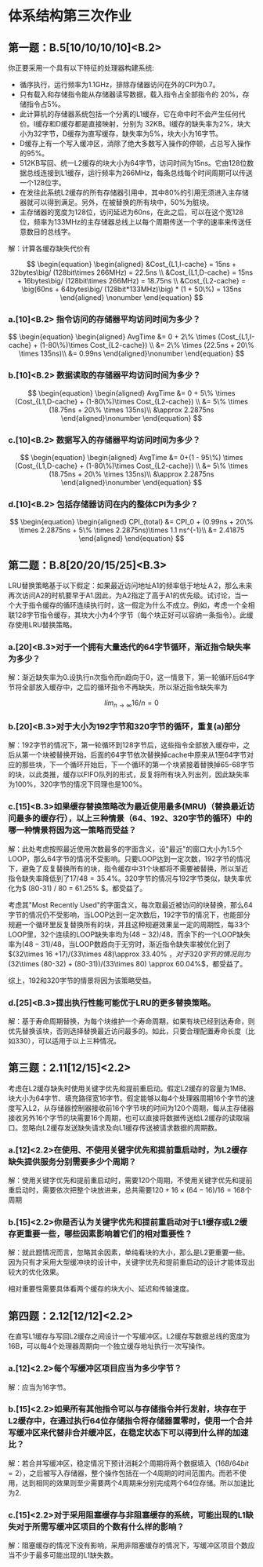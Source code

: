 # 体系结构第三次作业

## 第一题：B.5[10/10/10/10]<B.2>
你正要采用一个具有以下特征的处理器构建系统:
* 循序执行，运行频率为1.1GHz，排除存储器访问在外的CPI为0.7。
* 只有载入和存储指令能从存储器读写数据，载入指令占全部指令的 20%，存储指令占5%。
* 此计算机的存储器系统包括一个分离的L1缓存，它在命中时不会产生任何代价。I缓存和D缓存都是直接映射，分别为 32KB。I缓存的缺失率为2%，块大小为32字节，D缓存为直写缓存，缺失率为5%，块大小为16字节。
* D缓存上有一个写入缓冲区，消除了绝大多数写入操作的停顿，占总写入操作的95%。
* 512KB写回、统一L2缓存的块大小为64字节，访问时间为15ns。它由128位数据总线连接到L1缓存，运行频率为266MHz，每条总线每个时间周期可以传送一个128位字。
* 在发往此系统L2缓存的所有存储器引用中，其中80%的引用无须进入主存储器就可以得到满足。另外，在被替换的所有块中，50%为脏块。
* 主存储器的宽度为128位，访问延迟为60ns，在此之后，可以在这个宽128位，频率为133MHz的主存储器总线上以每个周期传送一个字的速率来传送任意数目的总线字。

解：计算各缓存缺失代价有

$$
\begin{equation}
    \begin{aligned}
        &Cost_{L1,I-cache} = 15ns + 32bytes\big/ (128bit\times 266MHz) = 22.5ns \\
        &Cost_{L1,D-cache} = 15ns + 16bytes\big/ (128bit\times 266MHz) = 18.75ns \\
        &Cost_{L2-cache} = \big(60ns + 64bytes\big/ (128bit*133MHz)\big) * (1 + 50\%) = 135ns
    \end{aligned} \nonumber
\end{equation}
$$

### a.[10]<B.2> 指令访问的存储器平均访问时间为多少？

$$
\begin{equation}
    \begin{aligned}
        AvgTime &= 0 + 2\% \times (Cost_{L1,I-cache} + (1-80\%)\times Cost_{L2-cache}) \\
        &= 2\% \times (22.5ns + 20\% \times 135ns)\\
        &= 0.99ns
    \end{aligned}\nonumber
\end{equation}
$$

### b.[10]<B.2> 数据读取的存储器平均访问时间为多少？

$$
\begin{equation}
    \begin{aligned}
        AvgTime &= 0 + 5\% \times (Cost_{L1,D-cache} + (1-80\%)\times Cost_{L2-cache}) \\
        &= 5\% \times (18.75ns + 20\% \times 135ns)\\
        &\approx 2.2875ns
    \end{aligned}\nonumber
\end{equation}
$$

### c.[10]<B.2> 数据写入的存储器平均访问时间为多少？

$$
\begin{equation}
    \begin{aligned}
        AvgTime &= 0+(1 - 95\%) \times (Cost_{L1,D-cache} + (1-80\%)\times Cost_{L2-cache}) \\
        &= 5\% \times (18.75ns + 20\% \times 135ns)\\
        &\approx 2.2875ns
    \end{aligned}\nonumber
\end{equation}
$$

### d.[10]<B.2> 包括存储器访问在内的整体CPI为多少？

$$
\begin{equation}
    \begin{aligned}
        CPI_{total} &= CPI_0 + (0.99ns + 20\% \times 2.2875ns + 5\% \times 2.2875ns)\times 1.1 ns^{-1}\\
        &= 2.41875
    \end{aligned}
\end{equation}
$$

## 第二题：B.8[20/20/15/25]<B.3>
LRU替换策略基于以下假定：如果最近访问地址A1的频率低于地址Ａ2，那么未来再次访问A2的时机要早于A1.因此，为A2指定了高于A1的优先级。试讨论，当一个大于指令缓存的循环连续执行时，这一假定为什么不成立。例如，考虑一个全相联128字节指令缓存，其块大小为4个字节（每个块正好可以容纳一条指令）。此缓存使用LRU替换策略。

### a.[20]<B.3>对于一个拥有大量迭代的64字节循环，渐近指令缺失率为多少？
解：渐近缺失率为0.设执行n次指令而n趋向于0，这一情景下，第一轮循环后64字节将全部放入缓存中，之后的循环指令不再缺失，所以渐近指令缺失率为

$$ lim_{n \rightarrow \infty} 16/n = 0 $$

### b.[20]<B.3>对于大小为192字节和320字节的循环，重复(a)部分
解：192字节的情况下，第一轮循环到128字节后，这些指令全部放入缓存中，之后从第一个块被替换开始，后面的64字节依次替换掉cache中原来从1至64字节对应的那些块，下一个循环开始后，下一个循环的第一个块紧接着替换掉65-68字节的块，以此类推，缓存以FIFO队列的形式，反复将所有块入列出列，因此缺失率为100%，320字节的情况下同理也是100%。
### c.[15]<B.3>如果缓存替换策略改为最近使用最多(MRU)（替换最近访问最多的缓存行），以上三种情景（64、192、320字节的循环）中的哪一种情景将因为这一策略而受益？
解：此处考虑按照最近使用次数最多的字面含义，设"最近"的窗口大小为1.5个LOOP，那么64字节的情况不受影响。只要LOOP达到一定次数，192字节的情况下，避免了反复替换所有的块，指令缓存中31个块都将不需要被替换，所以渐近指令缺失率降低到了$17 / 48 = 35.4\%$。320字节的情况与192字节类似，缺失率优化为$ (80-31) / 80 = 61.25\% $。都受益了。

考虑其"Most Recently Used"的字面含义，每次取最近被访问的块替换，那么64字节的情况仍不受影响，当LOOP达到一定次数后，192字节的情况下，也能部分规避一个循环里反复替换所有的块，并且这种规避效果呈一定的周期性，每33个LOOP里，32个连续的LOOP缺失率均为$(48-32)/48$，而余下的一个LOOP缺失率为$(48-31)/48$，当LOOP数趋向于无穷时，渐近指令缺失率被优化到了$(32\times 16 +17)/(33\times 48)\approx 33.40\% $，对于320字节的情况则为$(32\times (80-32) + (80-31))/(33\times 80) \approx 60.04\%$，都受益了。

综上，192和320字节的情景将因为该策略受益。

### d.[25]<B.3>提出执行性能可能优于LRU的更多替换策略。
解：基于寿命周期替换，为每个块维护一个寿命周期，如果有块已经到达寿命，则优先替换该块，否则选择替换最近访问最多的。如此，只要合理配置寿命长度（比如330），可以适用于以上三种情况。

## 第三题：2.11[12/15]<2.2>
考虑在L2缓存缺失时使用关键字优先和提前重启动。假定L2缓存的容量为1MB、块大小为64字节、填充路径宽16字节。假定能够以每4个处理器周期16个字节的速度写入L2，从存储器控制器接收前16个字节块的时间为120个周期，每从主存储器接收另外16个字节的块需要16个周期，也可以直接将数据传送给L2缓存的读取端口。忽略向L2缓存发送缺失请求及向L1缓存传送被请求数据的周期数。
### a.[12]<2.2>在使用、不使用关键字优先和提前重启动时，为L2缓存缺失提供服务分别需要多少个周期？

解：使用关键字优先和提前重启动时，需要120个周期，不使用关键字优先和提前重启动时，需要依次把整个块放进来，总共需要$120+16\times (64-16)/16 = 168$个周期

### b.[15]<2.2>你是否认为关键字优先和提前重启动对于L1缓存或L2缓存更重要一些，哪些因素影响着它们的相对重要性？

解：就此题情况而言，忽略其余因素，单纯看块的大小，那么是L2更重要一些。因为只有才采用大型缓冲块的设计中，关键字优先和提前重启动的设计才能体现出较大的优化效果。

相对重要性需要具体看两个缓存的块大小、延迟和传输速度。

## 第四题：2.12[12/12]<2.2>
在直写L1缓存与写回L2缓存之间设计一个写缓冲区。L2缓存写数据总线的宽度为16B，可以每4个处理器周期向一个独立缓存地址执行一次写操作。

### a.[12]<2.2>每个写缓冲区项目应当为多少字节？

解：应当为16字节。

### b.[15]<2.2>如果所有其他指令可以与存储指令并行发射，块存在于L2缓存中，在通过执行64位存储指令将存储器置零时，使用一个合并写缓冲区来代替非合并缓冲区，在稳定状态下可以得到什么样的加速比？

解：若合并写缓冲区，稳定情况下预计消耗2个周期将两个数据填入（$16B/64bit  = 2$），之后被写入存储器，整个操作包括在一个4周期的时间范围内。而若不使用，达到相同的效果则至少需要两个4周期来分别完成两个64位存储。所以加速比为2.

### c.[15]<2.2>对于采用阻塞缓存与非阻塞缓存的系统，可能出现的L1缺失对于所需写缓冲区项目的个数有什么样的影响？

解：阻塞缓存的情况下没有影响，采用非阻塞缓存的情况下，写缓冲区项目个数应当不少于最多可能出现的L1缺失数。